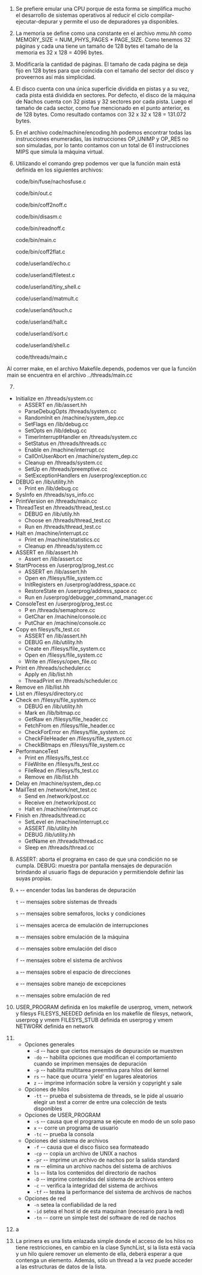 1. Se prefiere emular una CPU porque de esta forma se simplifica mucho el desarrollo de sistemas operativos al reducir el ciclo compilar-ejecutar-depurar y permite el uso de depuradores ya disponibles.
2. La memoria se define como una constante en el archivo *mmu.hh* como MEMORY_SIZE = NUM_PHYS_PAGES * PAGE_SIZE. Como tenemos 32 páginas y cada una tiene un tamaño de 128 bytes el tamaño de la memoria es 32 x 128 = 4096 bytes.
3. Modificaría la cantidad de páginas. El tamaño de cada página se deja fijo en 128 bytes para que coincida con el tamaño del sector del disco y proveernos así más simplicidad.
4. El disco cuenta con una única superficie dividida en pistas y a su vez, cada pista está dividida en sectores. Por defecto, el disco de la máquina de Nachos cuenta con 32 pistas y 32 sectores por cada pista. Luego el tamaño de cada sector, como fue mencionado en el punto anterior, es de 128 bytes. Como resultado contamos con 32 x 32 x 128 = 131.072 bytes.
5. En el archivo code/machine/encoding.hh podemos encontrar todas las   instrucciones enumeradas, las instrucciones OP_UNIMP y OP_RES no son  simuladas, por lo tanto contamos con un total de 61 instrucciones MIPS  que simula la máquina virtual.
6. Utilizando el comando grep podemos ver que la función main está  definida en los siguientes archivos:
    
    code/bin/fuse/nachosfuse.c

    code/bin/out.c

    code/bin/coff2noff.c

    code/bin/disasm.c

    code/bin/readnoff.c

    code/bin/main.c

    code/bin/coff2flat.c

    code/userland/echo.c

    code/userland/filetest.c

    code/userland/tiny_shell.c

    code/userland/matmult.c

    code/userland/touch.c

    code/userland/halt.c

    code/userland/sort.c

    code/userland/shell.c

    code/threads/main.c

Al correr make, en el archivo Makefile.depends, podemos ver que la función
main se encuentra en el archivo ../threads/main.cc

7. 
  - Initialize en /threads/system.cc
    - ASSERT en /lib/assert.hh
    - ParseDebugOpts /threads/system.cc
    - RandomInit en /machine/system_dep.cc
    - SetFlags en /lib/debug.cc
    - SetOpts en /lib/debug.cc
    - TimerInterruptHandler en /threads/system.cc
    - SetStatus en /threads/threads.cc
    - Enable en /machine/interrupt.cc
    - CallOnUserAbort en /machine/system_dep.cc
    - Cleanup en /threads/system.cc
    - SetUp en /threads/preemptive.cc
    - SetExceptionHandlers en /userprog/exception.cc
  - DEBUG en /lib/utility.hh
    - Print en /lib/debug.cc
  - SysInfo en /threads/sys_info.cc
  - PrintVersion en /threads/main.cc
  - ThreadTest en /threads/thread_test.cc
    - DEBUG en /lib/utily.hh
    - Choose en /threads/thread_test.cc
    - Run en /threads/thread_test.cc
  - Halt en /machine/interrupt.cc
    - Print en /machine/statistics.cc
    - Cleanup en /threads/system.cc
  - ASSERT en /lib/assert.hh
    - Assert en /lib/assert.cc
  - StartProcess en /userprog/prog_test.cc
    - ASSERT en /lib/assert.hh
    - Open en /filesys/file_system.cc
    - InitRegisters en /userprog/address_space.cc
    - RestoreState en /userprog/address_space.cc
    - Run en /userprog/debugger_command_manager.cc
  - ConsoleTest en /userprog/prog_test.cc
    - P en /threads/semaphore.cc
    - GetChar en /machine/console.cc
    - PutChar en /machine/console.cc
  - Copy en filesys/fs_test.cc
    - ASSERT en /lib/assert.hh
    - DEBUG en /lib/utility.hh
    - Create en /filesys/file_system.cc
    - Open en /filesys/file_system.cc
    - Write en /filesys/open_file.cc
  - Print en /threads/scheduler.cc
    - Apply en /lib/list.hh
    - ThreadPrint en /threads/scheduler.cc
  - Remove en /lib/list.hh
  - List en /filesys/directory.cc
  - Check en /filesys/file_system.cc
    - DEBUG en /lib/utility.hh
    - Mark en /lib/bitmap.cc
    - GetRaw en /filesys/file_header.cc
    - FetchFrom en /filesys/file_header.cc
    - CheckForError en /filesys/file_system.cc
    - CheckFileHeader en /filesys/file_system.cc
    - CheckBitmaps en /filesys/file_system.cc
  - PerformanceTest
    - Print en /filesys/fs_test.cc
    - FileWrite en /filesys/fs_test.cc
    - FileRead en /filesys/fs_test.cc
    - Remove en /lib/list.hh
  - Delay en /machine/system_dep.cc
  - MailTest en /network/net_test.cc
    - Send en /network/post.cc
    - Receive en /network/post.cc
    - Halt en /machine/interrupt.cc
  - Finish en /threads/thread.cc
    - SetLevel en /machine/interrupt.cc
    - ASSERT /lib/utility.hh
    - DEBUG /lib/utility.hh
    - GetName en /threads/thread.cc
    - Sleep en /threads/thread.cc
   
8. ASSERT: aborta el programa en caso de que una condición no se cumpla. 
   DEBUG: muestra por pantalla mensajes de depuración brindando al usuario flags de depuración y permitiendole definir las suyas propias.

9.  `+` -- encender todas las banderas de depuración

    `t` -- mensajes sobre sistemas de threads

    `s` -- mensajes sobre semaforos, locks y condiciones

    `i` -- mensajes acerca de emulación de interrupciones

    `m` -- mensajes sobre emulación de la máquina

    `d` -- mensajes sobre emulación del disco

    `f` -- mensajes sobre el sistema de archivos

    `a` -- mensajes sobre el espacio de direcciones

    `e` -- mensajes sobre manejo de excepciones
    
    `n` -- mensajes sobre emulación de red

10. USER_PROGRAM definida en los makefile de userprog, vmem, network y filesys
    FILESYS_NEEDED definida en los makefile de filesys, network, userprog y vmem
    FILESYS_STUB definida en userprog y vmem
    NETWORK definida en network
11. 
    - Opciones generales
      - `-d` -- hace que ciertos mensajes de depuración se muestren
      - `-do` -- habilita opciones que modifican el comportamiento cuando se        imprimen mensajes de depuración
      - `-p` -- habilita multitarea preemtiva para hilos del kernel
      - `rs` -- hace que ocurra 'yield' en lugares aleatorios
      - `z` -- imprime información sobre la versión y copyright y sale
    - Opciones de hilos
      - `-tt` -- prueba el subsistema de threads, se le pide al usuario elegir un test a correr de entre una colección de tests disponibles
    - Opciones de USER_PROGRAM
      - `-s` -- causa que el programa se ejecute en modo de un solo paso
      - `x` -- corre un programa de usuario
      - `-tc` -- prueba la consola
    - Opciones del sistema de archivos
      - `-f` -- causa que el disco físico sea formateado
      - `-cp` -- copia un archivo de UNIX a nachos
      - `-pr` -- imprime un archivo de nachos por la salida standard
      - `rm` -- elimina un archivo nachos del sistema de archivos
      - `ls` -- lista los contenidos del directorio de nachos
      - `-D` -- imprime contenidos del sistema de archivos entero
      - `-c` -- verifica la integridad del sistema de archivos
      - `-tf` -- testea la performance del sistema de archivos de nachos
    - Opciones de red
      - `-n` setea la confiabilidad de la red
      - `-id` setea el host id de esta maquinan (necesario para la red)
      - `-tn` -- corre un simple test del software de red de nachos
12. a
13. La primera es una lista enlazada simple donde el acceso de los hilos no tiene restricciones, en cambio en la clase SynchList, si la lista está vacía y un hilo quiere remover un elemento de ella, deberá esperar a que contenga un elemento. Además, sólo un thread a la vez puede acceder a las estructuras de datos de la
lista.

